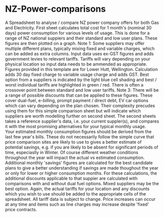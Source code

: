 # NZ-Power-comparisons
A Spreadsheet to analyse / compare NZ power company offers for both Gas and Electricity.
First sheet calculates total cost for 1 month's (nominal 30 days) power consumption for various levels of usage.  This is done for a range of NZ national suppiers and their standard and low user plans.  These figures are then plotted on a graph.
Note 1:  Some suppliers may offer multiple different plans, typically mixing fixed and variable charges, which can be added as extra columns.
Input data uses ex-GST figures and adds government levies to relevant tariffs.
Tariffs will vary depending on your physical location so input data needs to be ammended as appropriate.  Figures provided in this template are for Lower Hutt, Wellington.
Calculation adds 30 day fixed charge to variable usage charge and adds GST.
Best option from a suppliers is indicated by the light blue cell shading and best / worst individual tariffs are highlighted in green / red.  There is often a crossover point between standard and low user tariffs.
Note 3:  There will be a range of possible discounts that can be applied to these figures.  These cover dual-fuel, e-billing, prompt payment / direct debt, EV car options which can vary depending on the plan chosen.  Their complexity precudes using them for this simple comparison sheet but will indicate which suppliers are worth modelling further on second sheet.
The second sheets takes a reference supplier's data, i.e. your current suppler(s), and compares it with the most promising alternatives for your typical monthly usage.  
Your estimated monthly consumption figures should be derived from the last few year's bills.  These do not necessarily follow the simple curve that price comparison sites are likely to use to gives a better estimate of potential savings, e.g. if you are likely to be absent for significant periods of time, especiaslly in Winter.  Of course different weather conditions throughout the year will impact the actual vs estimated consumption.
Additional monthly 'savings' figures are calculated for the best candidate plans to give a better understanding if savings are  made thoughout the year or only for lower or higher consumption months. 
For these calculations, the additional discounts applicable to that suppier are calculated with comparisons with and without dual fuel options.  Mixed suppliers may be the best option.
Again, the actual tariffs for your location and any discounts which you wish to use should be added to the appropriate cells of the spreadsheet.
All tariff data is subject to change.  Price increases can occur at any time and items such as line charges may increase despite 'fixed' price contracts.
